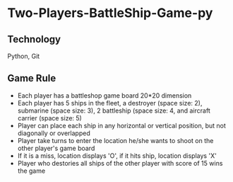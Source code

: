 # Two-Players-BattleShip-Game-py

## Technology

Python, Git

## Game Rule

- Each player has a battleshop game board 20\*20 dimension
- Each player has 5 ships in the fleet, a destroyer (space size: 2), submarine (space size: 3), 2 battleship (space size: 4, and aircraft carrier (space size: 5)
- Player can place each ship in any horizontal or vertical position, but not diagonally or overlapped
- Player take turns to enter the location he/she wants to shoot on the other player's game board
- If it is a miss, location displays 'O', if it hits ship, location displays 'X'
- Player who destories all ships of the other player with score of 15 wins the game
